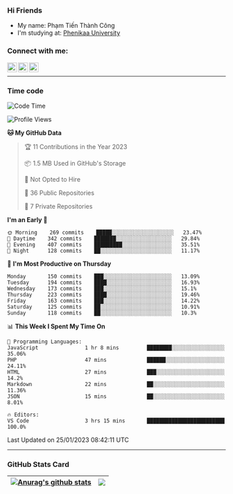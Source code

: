 ### Hi Friends

- My name: Phạm Tiến Thành Công
- I'm studying at: [Phenikaa University]


### Connect with me:
[<img align="left" alt="PhamTienThanhCong | Facebook" width="22px" src="https://upload.wikimedia.org/wikipedia/commons/thumb/1/16/Facebook-icon-1.png/640px-Facebook-icon-1.png" />][facebook]
[<img align="left" alt="PhamTienThanhCong | Zalo" width="22px" src="https://www.anphatpc.com.vn/template/anphat_2020v2/images/icon-zalo.jpg" />][zalo]
[<img align="left" alt="PhamTienThanhCong | LinkedIn" width="22px" src="https://cdn3.iconfinder.com/data/icons/inficons/512/linkedin.png" />][linkedin]

<br />

---

### Time code

<!--START_SECTION:waka-->
![Code Time](http://img.shields.io/badge/Code%20Time-847%20hrs%2014%20mins-blue)

![Profile Views](http://img.shields.io/badge/Profile%20Views-3-blue)

**🐱 My GitHub Data** 

> 🏆 11 Contributions in the Year 2023
 > 
> 📦 1.5 MB Used in GitHub's Storage 
 > 
> 🚫 Not Opted to Hire
 > 
> 📜 36 Public Repositories 
 > 
> 🔑 7 Private Repositories  
 > 
**I'm an Early 🐤** 

```text
🌞 Morning    269 commits    █████░░░░░░░░░░░░░░░░░░░░   23.47% 
🌆 Daytime    342 commits    ███████░░░░░░░░░░░░░░░░░░   29.84% 
🌃 Evening    407 commits    █████████░░░░░░░░░░░░░░░░   35.51% 
🌙 Night      128 commits    ██░░░░░░░░░░░░░░░░░░░░░░░   11.17%

```
📅 **I'm Most Productive on Thursday** 

```text
Monday       150 commits    ███░░░░░░░░░░░░░░░░░░░░░░   13.09% 
Tuesday      194 commits    ████░░░░░░░░░░░░░░░░░░░░░   16.93% 
Wednesday    173 commits    ███░░░░░░░░░░░░░░░░░░░░░░   15.1% 
Thursday     223 commits    ████░░░░░░░░░░░░░░░░░░░░░   19.46% 
Friday       163 commits    ███░░░░░░░░░░░░░░░░░░░░░░   14.22% 
Saturday     125 commits    ██░░░░░░░░░░░░░░░░░░░░░░░   10.91% 
Sunday       118 commits    ██░░░░░░░░░░░░░░░░░░░░░░░   10.3%

```


📊 **This Week I Spent My Time On** 

```text
💬 Programming Languages: 
JavaScript               1 hr 8 mins         ████████░░░░░░░░░░░░░░░░░   35.06% 
PHP                      47 mins             ██████░░░░░░░░░░░░░░░░░░░   24.11% 
HTML                     27 mins             ███░░░░░░░░░░░░░░░░░░░░░░   14.2% 
Markdown                 22 mins             ██░░░░░░░░░░░░░░░░░░░░░░░   11.36% 
JSON                     15 mins             ██░░░░░░░░░░░░░░░░░░░░░░░   8.01%

🔥 Editors: 
VS Code                  3 hrs 15 mins       █████████████████████████   100.0%

```


 Last Updated on 25/01/2023 08:42:11 UTC
<!--END_SECTION:waka-->

---

### GitHub Stats Card

| <a href="https://github.com/phamtienthanhcong"><img align="center" src="https://github-readme-stats.vercel.app/api?username=PhamTienThanhCong&show_icons=true&include_all_commits=true&theme=buefy&hide_border=true&theme=ocean_dark" alt="Anurag's github stats" /></a> | <a href="https://github.com/phamtienthanhcong"><img align="center" src="https://github-readme-stats.vercel.app/api/top-langs/?username=PhamTienThanhCong&layout=compact&theme=buefy&hide_border=true&theme=ocean_dark" /></a> |
| ------------- | ------------- |

[Phenikaa University]: https://phenikaa-uni.edu.vn/vi
[facebook]: https://www.facebook.com/phamtienthanhcong
[linkedin]: https://linkedin.com/in/phamtienthanhcong
[zalo]: https://zalo.me/0396396332
[tiktok]: https://www.tiktok.com/@phamtienthanhcong
[web]: https://github.com/PhamTienThanhCong/web_dev
[min project]: https://github.com/PhamTienThanhCong/Project-Of-Web
[c and cpp]: https://github.com/PhamTienThanhCong/Code_C_and_Cpro
[python]: https://github.com/PhamTienThanhCong/Python_beginer
